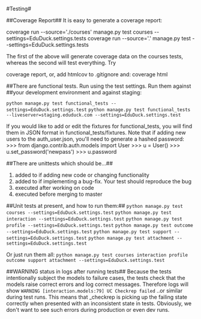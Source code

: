 #Testing#

##Coverage Report##
It is easy to generate a coverage report:

coverage run --source='./courses' manage.py test courses --settings=EduDuck.settings.tests
coverage run --source='.' manage.py test --settings=EduDuck.settings.tests

The first of the above will generate coverage data on the courses tests, 
whereas the second will test everything. Try

coverage report, or, add htmlcov to .gitignore and:
coverage html

##There are functional tests. Run using the test settings. Run them against 
##your development environment and against staging:
    
`python manage.py test functional_tests --settings=EduDuck.settings.test`
`python manage.py test functional_tests --liveserver=staging.eduduck.com --settings=EduDuck.settings.test`

If you would like to add or edit the fixtures for functional_tests, you will 
find them in JSON format in functional_tests/fixtures. Note that if adding new
users to the auth_user.json, you'll need to generate a hashed password:
    >>> from django.contrib.auth.models import User
    >>> u = User()
    >>> u.set_password('newpass')
    >>> u.password
    
##There are unittests which should be...##

1. added to if adding new code or changing functionality
2. added to if implementing a bug-fix. Your test should reproduce the bug
3. executed after working on code
4. executed before merging to master

##Unit tests at present, and how to run them:##
`python manage.py test courses --settings=EduDuck.settings.test`
`python manage.py test interaction --settings=EduDuck.settings.test`
`python manage.py test profile --settings=EduDuck.settings.test`
`python manage.py test outcome --settings=EduDuck.settings.test`
`python manage.py test support --settings=EduDuck.settings.test`
`python manage.py test attachment --settings=EduDuck.settings.test`

Or just run them all:
    `python manage.py test courses interaction profile outcome support attachment --settings=EduDuck.settings.test`

##WARNING status in logs after running tests##
Because the tests intentionally subject the models to failure cases, the tests 
check that the models raise correct errors and log correct messages.
Therefore logs will show 
`WARNING [interaction.models:79] UC Checkrep failed`
..or similar during test runs. This means that _checkrep is picking up the 
failing state correctly when presented with an inconsistent state in tests.
Obviously, we don't want to see such errors during production or even dev runs.
